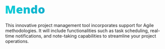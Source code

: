 # ![alt text](logo.png "Title")
 This innovative project management tool incorporates support for Agile methodologies. It will include functionalities such as task scheduling, real-time notifications, and note-taking capabilities to streamline your project operations.

